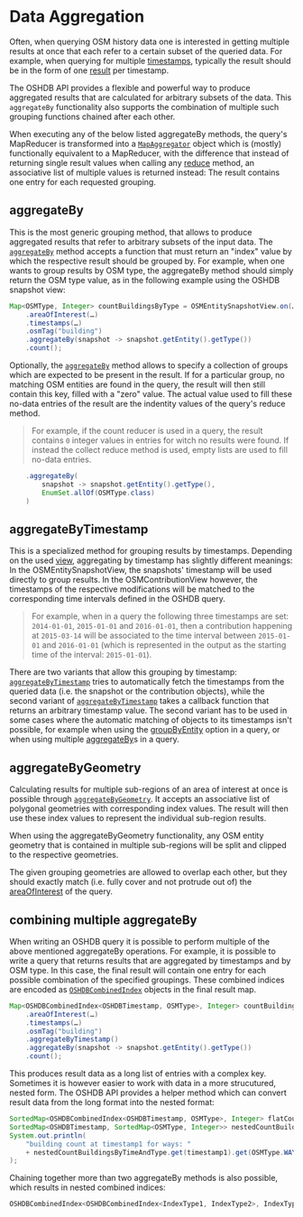 Data Aggregation
================

Often, when querying OSM history data one is interested in getting multiple results at once that each refer to a certain subset of the queried data. For example, when querying for multiple [timestamps](filters.md#timestamps), typically the result should be in the form of one [result](map-reduce.md#specialized-reducers) per timestamp.

The OSHDB API provides a flexible and powerful way to produce aggregated results that are calculated for arbitrary subsets of the data. This `aggregateBy` functionality also supports the combination of multiple such grouping functions chained after each other.

When executing any of the below listed aggregateBy methods, the query's MapReducer is transformed into a [`MapAggregator`](https://docs.ohsome.org/java/oshdb/0.6.0/aggregated/org/heigit/bigspatialdata/oshdb/api/mapreducer/MapAggregator.html) object which is (mostly) functionally equivalent to a MapReducer, with the difference that instead of returning single result values when calling any [reduce](map-reduce.md#reduce) method, an associative list of multiple values is returned instead: The result contains one entry for each requested grouping.

aggregateBy
-----------

This is the most generic grouping method, that allows to produce aggregated results that refer to arbitrary subsets of the input data. The [`aggregateBy`](https://docs.ohsome.org/java/oshdb/0.6.0/aggregated/org/heigit/bigspatialdata/oshdb/api/mapreducer/MapReducer.html#aggregateBy(org.heigit.bigspatialdata.oshdb.api.generic.function.SerializableFunction)) method accepts a function that must return an "index" value by which the respective result should be grouped by. For example, when one wants to group results by OSM type, the aggregateBy method should simply return the OSM type value, as in the following example using the OSHDB snapshot view:

```java
Map<OSMType, Integer> countBuildingsByType = OSMEntitySnapshotView.on(…)
    .areaOfInterest(…)
    .timestamps(…)
    .osmTag("building")
    .aggregateBy(snapshot -> snapshot.getEntity().getType())
    .count();
``` 

Optionally, the [`aggregateBy`](https://docs.ohsome.org/java/oshdb/0.6.0/aggregated/org/heigit/bigspatialdata/oshdb/api/mapreducer/MapReducer.html#aggregateBy(org.heigit.bigspatialdata.oshdb.api.generic.function.SerializableFunction,java.util.Collection)) method allows to specify a collection of groups  which are expected to be present in the result. If for a particular group, no matching OSM entities are found in the query, the result will then still contain this key, filled with a "zero" value. The actual value used to fill these no-data entries of the result are the indentity values of the query's reduce method.

 > For example, if the count reducer is used in a query, the result contains `0` integer values in entries for witch no results were found. If instead the collect reduce method is used, empty lists are used to fill no-data entries.

```java
    .aggregateBy(
        snapshot -> snapshot.getEntity().getType(),
        EnumSet.allOf(OSMType.class)
    )
```

aggregateByTimestamp
--------------------

This is a specialized method for grouping results by timestamps. Depending on the used [view](views.md), aggregating by timestamp has slightly different meanings: In the OSMEntitySnapshotView, the snapshots' timestamp will be used directly to group results. In the OSMContributionView however, the timestamps of the respective modifications will be matched to the corresponding time intervals defined in the OSHDB query.

> For example, when in a query the following three timestamps are set: `2014-01-01`, `2015-01-01` and `2016-01-01`, then a contribution happening at `2015-03-14` will be associated to the time interval between `2015-01-01` and `2016-01-01` (which is represented in the output as the starting time of the interval: `2015-01-01`).


There are two variants that allow this grouping by timestamp: [`aggregateByTimestamp`](https://docs.ohsome.org/java/oshdb/0.6.0/aggregated/org/heigit/bigspatialdata/oshdb/api/mapreducer/MapReducer.html#aggregateByTimestamp()) tries to automatically fetch the timestamps from the queried data (i.e. the snapshot or the contribution objects), while the second variant of [`aggregateByTimestamp`](https://docs.ohsome.org/java/oshdb/0.6.0/aggregated/org/heigit/bigspatialdata/oshdb/api/mapreducer/MapReducer.html#aggregateByTimestamp(org.heigit.bigspatialdata.oshdb.api.generic.function.SerializableFunction)) takes a callback function that returns an arbitrary timestamp value. The second variant has to be used in some cases where the automatic matching of objects to its timestamps isn't possible, for example when using the [groupByEntity](views.md#groupbyentity) option in a query, or when using multiple [aggregateBy](#combining-multiple-aggregateby)s in a query.

aggregateByGeometry
-------------------

Calculating results for multiple sub-regions of an area of interest at once is possible through [`aggregateByGeometry`](https://docs.ohsome.org/java/oshdb/0.6.0/aggregated/org/heigit/bigspatialdata/oshdb/api/mapreducer/MapReducer.html#aggregateByGeometry(java.util.Map)). It accepts an associative list of polygonal geometries with corresponding index values. The result will then use these index values to represent the individual sub-region results.

When using the aggregateByGeometry functionality, any OSM entity geometry that is contained in multiple sub-regions will be split and clipped to the respective geometries.

The given grouping geometries are allowed to overlap each other, but they should exactly match (i.e. fully cover and not protrude out of) the [areaOfInterest](filters.md#areaofinterest) of the query.

combining multiple aggregateBy
------------------------------

When writing an OSHDB query it is possible to perform multiple of the above mentioned aggregateBy operations. For example, it is possible to write a query that returns results that are aggregated by timestamps and by OSM type. In this case, the final result will contain one entry for each possible combination of the specified groupings. These combined indices are encoded as [`OSHDBCombinedIndex`](https://docs.ohsome.org/java/oshdb/0.6.0/aggregated/org/heigit/bigspatialdata/oshdb/api/generic/OSHDBCombinedIndex.html) objects in the final result map.

```java
Map<OSHDBCombinedIndex<OSHDBTimestamp, OSMType>, Integer> countBuildingsByTimeAndType = OSMEntitySnapshotView.on(…)
    .areaOfInterest(…)
    .timestamps(…)
    .osmTag("building")
    .aggregateByTimestamp()
    .aggregateBy(snapshot -> snapshot.getEntity().getType())
    .count();
```

This produces result data as a long list of entries with a complex key. Sometimes it is however easier to work with data in a more strucutured, nested form. The OSHDB API provides a helper method which can convert result data from the long format into the nested format:

```java
SortedMap<OSHDBCombinedIndex<OSHDBTimestamp, OSMType>, Integer> flatCountBuildingsByTimeAndType = …;
SortedMap<OSHDBTimestamp, SortedMap<OSMType, Integer>> nestedCountBuildingsByTimeAndType = OSHDBCombinedIndex.nest(flatCountBuildingsByTimeAndType);
System.out.println(
    "building count at timestamp1 for ways: "
    + nestedCountBuildingsByTimeAndType.get(timestamp1).get(OSMType.WAY)
);
```

Chaining together more than two aggregateBy methods is also possible, which results in nested combined indices:

```java
OSHDBCombinedIndex<OSHDBCombinedIndex<IndexType1, IndexType2>, IndexType3>
```